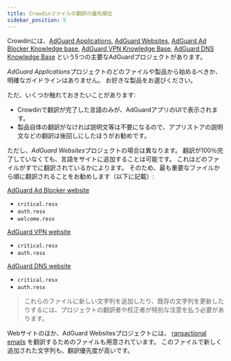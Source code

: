 ```yaml
---
title: Crowdinファイルの翻訳の優先順位
sidebar_position: 5
--- 
```


Crowdinには、[AdGuard Applications](https://crowdin.com/project/adguard-applications), [AdGuard Websites](https://crowdin.com/project/adguard-websites), [AdGuard Ad Blocker Knowledge base](https://crowdin.com/project/adguard-knowledge-base), [AdGuard VPN Knowledge Base](https://crowdin.com/project/adguard-vpn-knowledge-base), [AdGuard DNS Knowledge Base](https://crowdin.com/project/adguard-knowledge-bases) という5つの主要なAdGuardプロジェクトがあります。

*AdGuard Applications*プロジェクトのどのファイルや製品から始めるべきか、明確なガイドラインはありません。 お好きな製品をお選びください。

ただ、いくつか触れておきたいことがあります:

* Crowdinで翻訳が完了した言語のみが、AdGuardアプリのUIで表示されます。
* 製品自体の翻訳がなければ説明文等は不要になるので、アプリストアの説明文などの翻訳は後回しにしたほうがお勧めです。

ただし、*AdGuard Websites*プロジェクトの場合は異なります。 翻訳が100％完了していなくても、言語をサイトに追加することは可能です。 これはどのファイルがすでに翻訳されているかによります。 そのため、最も重要なファイルから順に翻訳されることをお勧めします（以下に記載）:

[AdGuard Ad Blocker website](https://crowdin.com/project/adguard-websites/en#/adguard.com)

* `critical.resx`
* `auth.resx`
* `welcome.resx`

[AdGuard VPN website](https://crowdin.com/project/adguard-websites/en#/adguard-vpn.com)

* `critical.resx`
* `auth.resx`

[AdGuard DNS website](https://crowdin.com/project/adguard-websites/en#/adguard-dns.com)

* `critical.resx`
* `auth.resx`

> これらのファイルに新しい文字列を追加したり、既存の文字列を更新したりするには、プロジェクトの翻訳者や校正者が特別な注意を払う必要があります。

Webサイトのほか、AdGuard Websitesプロジェクトには、 [ransactional emails](https://crowdin.com/project/adguard-websites/de#/emails) を翻訳するためのファイルも用意されています。 このファイルで新しく追加された文字列も、翻訳優先度が高いです。